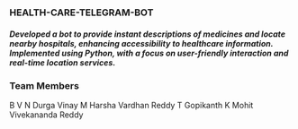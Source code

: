### HEALTH-CARE-TELEGRAM-BOT

##### Developed a bot to provide instant descriptions of medicines and locate nearby hospitals, enhancing accessibility to healthcare information. Implemented using Python, with a focus on user-friendly interaction and real-time location services.

### Team Members
B V N Durga Vinay
M Harsha Vardhan Reddy
T Gopikanth
K Mohit Vivekananda Reddy
